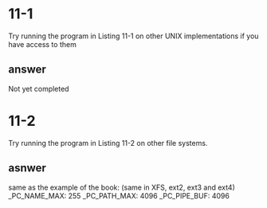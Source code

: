 # 11-1
Try running the program in Listing 11-1 on other UNIX implementations if you have access to them

## answer
Not yet completed

# 11-2
Try running the program in Listing 11-2 on other file systems.

## asnwer
same as the example of the book: (same in XFS, ext2, ext3 and ext4)
_PC_NAME_MAX: 255
_PC_PATH_MAX: 4096
_PC_PIPE_BUF: 4096